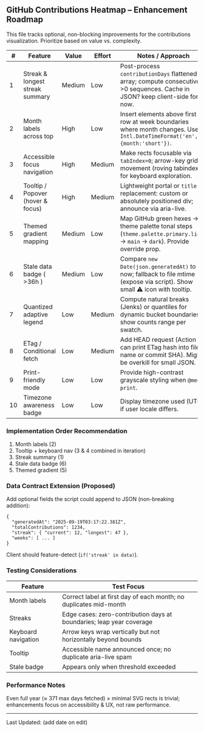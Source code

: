 ## GitHub Contributions Heatmap – Enhancement Roadmap

This file tracks optional, non-blocking improvements for the contributions visualization. Prioritize based on value vs. complexity.

| # | Feature | Value | Effort | Notes / Approach |
|---|---------|-------|--------|------------------|
| 1 | Streak & longest streak summary | Medium | Low | Post-process `contributionDays` flattened array; compute consecutive >0 sequences. Cache in JSON? keep client-side for now. |
| 2 | Month labels across top | High | Low | Insert <text> elements above first row at week boundaries where month changes. Use `Intl.DateTimeFormat('en',{month:'short'})`. |
| 3 | Accessible focus navigation | High | Medium | Make rects focusable via `tabIndex=0`; arrow-key grid movement (roving tabindex) for keyboard exploration. |
| 4 | Tooltip / Popover (hover & focus) | High | Medium | Lightweight portal or `title` replacement: custom <foreignObject> or absolutely positioned div; announce via aria-live. |
| 5 | Themed gradient mapping | Medium | Low | Map GitHub green hexes → theme palette tonal steps (`theme.palette.primary.light` → `main` → `dark`). Provide override prop. |
| 6 | Stale data badge ( >36h ) | Medium | Low | Compare `new Date(json.generatedAt)` to now; fallback to file mtime (expose via script). Show small ⚠ icon with tooltip. |
| 7 | Quantized adaptive legend | Low | Medium | Compute natural breaks (Jenks) or quantiles for dynamic bucket boundaries; show counts range per swatch. |
| 8 | ETag / Conditional fetch | Low | Medium | Add HEAD request (Action can print ETag hash into file name or commit SHA). Might be overkill for small JSON. |
| 9 | Print-friendly mode | Low | Low | Provide high-contrast grayscale styling when `@media print`. |
|10 | Timezone awareness badge | Low | Low | Display timezone used (UTC) if user locale differs. |

### Implementation Order Recommendation
1. Month labels (2)
2. Tooltip + keyboard nav (3 & 4 combined in iteration)
3. Streak summary (1)
4. Stale data badge (6)
5. Themed gradient (5)

### Data Contract Extension (Proposed)
Add optional fields the script could append to JSON (non-breaking addition):
```jsonc
{
  "generatedAt": "2025-09-19T03:17:22.381Z",
  "totalContributions": 1234,
  "streak": { "current": 12, "longest": 47 },
  "weeks": [ ... ]
}
```
Client should feature-detect (`if('streak' in data)`).

### Testing Considerations
| Feature | Test Focus |
|---------|------------|
| Month labels | Correct label at first day of each month; no duplicates mid-month |
| Streaks | Edge cases: zero-contribution days at boundaries; leap year coverage |
| Keyboard navigation | Arrow keys wrap vertically but not horizontally beyond bounds |
| Tooltip | Accessible name announced once; no duplicate aria-live spam |
| Stale badge | Appears only when threshold exceeded |

### Performance Notes
Even full year (≈ 371 max days fetched) × minimal SVG rects is trivial; enhancements focus on accessibility & UX, not raw performance.

---
Last Updated: (add date on edit)